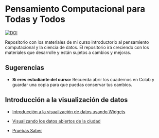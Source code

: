 

# Pensamiento Computacional para Todas y Todos
[![DOI](https://zenodo.org/badge/690769166.svg)](https://zenodo.org/badge/latestdoi/690769166)

Repositorio con los materiales de mi curso introductorio al pensamiento computacional y la ciencia de datos.
El repositorio irá creciendo con los materiales que desarrolle y están sujetos a cambios y mejoras.

## Sugerencias
- **Si eres estudiante del curso:** Recuerda abrir los cuadernos en Colab y guardar una copia para que puedas conservar tus cambios.


## Introducción a la visualización de datos
- [Introducción a la visualización de datos usando Widgets](Cuadernos/visualizacion_widgets.ipynb)
  
- [Visualizando los datos abiertos de la ciudad](Cuadernos/Visualizacion_Usa.ipynb)

- [Pruebas Saber](Cuadernos/unir_saber.ipynb)


